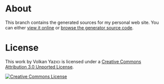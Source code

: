# About

This branch contains the generated sources for my personal web site. You can either [view it online](https://vy.github.io/) or [browse the generator source code](https://github.com/vy/vy.github.io/tree/source/).

# License

This work by Volkan Yazıcı is licensed under a [Creative Commons Attribution 3.0 Unported License](http://creativecommons.org/licenses/by/3.0/deed.en_US).

[![Creative Commons License](http://i.creativecommons.org/l/by/3.0/80x15.png)](http://creativecommons.org/licenses/by/3.0/deed.en_US)
